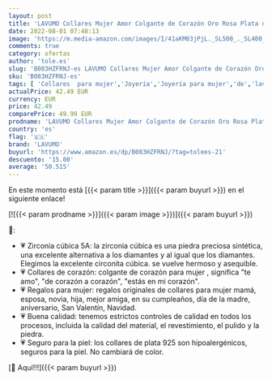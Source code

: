 ```yaml
---
layout: post
title: 'LAVUMO Collares Mujer Amor Colgante de Corazón Oro Rosa Plata de Ley 925 Collares de Mujer Joyas Regalos para Esposa  Mamá  Novia  Cumpleaños Navidad Aniversario día de San Valentín Regalo RG-04 '
date: 2022-08-01 07:48:13
image: 'https://m.media-amazon.com/images/I/41aKM03jPjL._SL500_._SL400_.jpg'
comments: true
category: ofertas
author: 'tole.es'
slug: 'B083HZFRNJ-es LAVUMO Collares Mujer Amor Colgante de Corazón Oro Rosa...'
sku: 'B083HZFRNJ-es'
tags: [ 'Collares  para mujer','Joyería','Joyería para mujer','de','lavumo','ley','navidad','plata','🇪🇸', ]
actualPrice: 42.49 EUR
currency: EUR
price: 42.49
comparePrice: 49.99 EUR
prodname: 'LAVUMO Collares Mujer Amor Colgante de Corazón Oro Rosa Plata de Ley 925 Collares de Mujer Joyas Regalos para Esposa  Mamá  Novia  Cumpleaños Navidad Aniversario día de San Valentín Regalo RG-04 '
country: 'es'
flag: '🇪🇸'
brand: 'LAVUMO'
buyurl: 'https://www.amazon.es/dp/B083HZFRNJ/?tag=tolees-21'
descuento: '15.00'
average: '50.515'
---
```


En este momento está [{{< param title >}}]({{< param buyurl >}}) en el siguiente enlace!

[![{{< param prodname >}}]({{< param image >}})]({{< param buyurl >}})

🔎:

- 💗 Zirconia cúbica 5A: la zirconia cúbica es una piedra preciosa sintética, una excelente alternativa a los diamantes y al igual que los diamantes. Elegimos la excelente circonita cúbica. se vuelve hermoso y asequible.
- 💗 Collares de corazón: colgante de corazón para mujer , significa "te amo", "de corazón a corazón", "estás en mi corazón".
- 💗 Regalos para mujer: regalos originales de collares para mujer mamá, esposa, novia, hija, mejor amiga, en su cumpleaños, día de la madre, aniversario, San Valentín, Navidad.
- 💗 Buena calidad: tenemos estrictos controles de calidad en todos los procesos, incluida la calidad del material, el revestimiento, el pulido y la piedra.
- 💗 Seguro para la piel: los collares de plata 925 son hipoalergénicos, seguros para la piel. No cambiará de color.

[🛒 Aquí!!!]({{< param buyurl >}})
